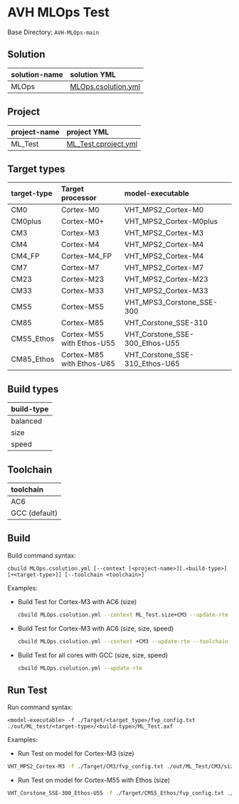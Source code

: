 # AVH MLOps Test

Base Directory: `AVH-MLOps-main`

## Solution

| solution-name | solution YML                                           |
|:--------------|:-------------------------------------------------------|
| MLOps         | [MLOps.csolution.yml](MLOps.csolution.yml)             |

## Project

| project-name  | project YML                                            |
|:--------------|:-------------------------------------------------------|
| ML_Test       | [ML_Test.cproject.yml](Test/ML_Test.cproject.yml)      |

## Target types

| target-type | Target processor          | model-executable               |
|:------------|:--------------------------|:-------------------------------|
| CM0         | Cortex-M0                 | VHT_MPS2_Cortex-M0             |
| CM0plus     | Cortex-M0+                | VHT_MPS2_Cortex-M0plus         |
| CM3         | Cortex-M3                 | VHT_MPS2_Cortex-M3             |
| CM4         | Cortex-M4                 | VHT_MPS2_Cortex-M4             |
| CM4_FP      | Cortex-M4_FP              | VHT_MPS2_Cortex-M4             |
| CM7         | Cortex-M7                 | VHT_MPS2_Cortex-M7             |
| CM23        | Cortex-M23                | VHT_MPS2_Cortex-M23            |
| CM33        | Cortex-M33                | VHT_MPS2_Cortex-M33            |
| CM55        | Cortex-M55                | VHT_MPS3_Corstone_SSE-300      |
| CM85        | Cortex-M85                | VHT_Corstone_SSE-310           |
| CM55_Ethos  | Cortex-M55 with Ethos-U55 | VHT_Corstone_SSE-300_Ethos-U55 |
| CM85_Ethos  | Cortex-M85 with Ethos-U65 | VHT_Corstone_SSE-310_Ethos-U65 |

## Build types

| build-type  |
|:------------|
| balanced    |
| size        |
| speed       |

## Toolchain

| toolchain     |
|:--------------|
| AC6           |
| GCC (default) |

## Build

Build command syntax:

`cbuild MLOps.csolution.yml [--context [<project-name>][.<build-type>][+<target-type>]] [--toolchain <toolchain>]`

Examples:

- Build Test for Cortex-M3 with AC6 (size)
  ```sh
  cbuild MLOps.csolution.yml --context ML_Test.size+CM3 --update-rte --toolchain AC6
  ```
- Build Test for Cortex-M3 with AC6 (size, size, speed)
  ```sh
  cbuild MLOps.csolution.yml --context +CM3 --update-rte --toolchain AC6
  ```
- Build Test for all cores with GCC (size, size, speed)
  ```sh
  cbuild MLOps.csolution.yml --update-rte
  ```

## Run Test

Run command syntax:

`<model-executable> -f ./Target/<target_type>/fvp_config.txt ./out/ML_test/<target-type>/<build-type>/ML_Test.axf`

Examples:

- Run Test on model for Cortex-M3 (size)
```sh
VHT_MPS2_Cortex-M3 -f ./Target/CM3/fvp_config.txt ./out/ML_Test/CM3/size/ML_Test.axf
```
- Run Test on model for Cortex-M55 with Ethos (size)
```sh
VHT_Corstone_SSE-300_Ethos-U55 -f ./Target/CM55_Ethos/fvp_config.txt ./out/ML_Test/CM55_Ethos/size/ML_Test.axf
```
